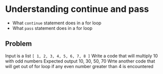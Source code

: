 # Understanding continue and pass 

 - What `continue` statement does in a for loop
 - What `pass` statement does in a for loop

## Problem

Input is a list `[ 1, 2, 3, 4, 5, 6, 7, 8 ]`
Write a code that will multiply 10 with odd numbers
Expected output 10, 30, 50, 70 
Wrte another code that will get out of for loop if any even number greater than 4 is encountered

